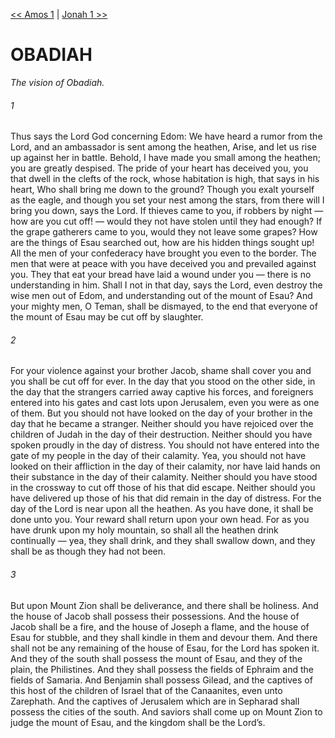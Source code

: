 [<< Amos 1](Amos%201)  |  [Jonah 1 >>](Jonah%201)

# OBADIAH

*The vision of Obadiah.*

###### 1
Thus says the Lord God concerning Edom: We have heard a rumor from the Lord, and an ambassador is sent among the heathen, Arise, and let us rise up against her in battle. Behold, I have made you small among the heathen; you are greatly despised. The pride of your heart has deceived you, you that dwell in the clefts of the rock, whose habitation is high, that says in his heart, Who shall bring me down to the ground? Though you exalt yourself as the eagle, and though you set your nest among the stars, from there will I bring you down, says the Lord. If thieves came to you, if robbers by night — how are you cut off! — would they not have stolen until they had enough? If the grape gatherers came to you, would they not leave some grapes? How are the things of Esau searched out, how are his hidden things sought up! All the men of your confederacy have brought you even to the border. The men that were at peace with you have deceived you and prevailed against you. They that eat your bread have laid a wound under you — there is no understanding in him. Shall I not in that day, says the Lord, even destroy the wise men out of Edom, and understanding out of the mount of Esau? And your mighty men, O Teman, shall be dismayed, to the end that everyone of the mount of Esau may be cut off by slaughter.

###### 2
For your violence against your brother Jacob, shame shall cover you and you shall be cut off for ever. In the day that you stood on the other side, in the day that the strangers carried away captive his forces, and foreigners entered into his gates and cast lots upon Jerusalem, even you were as one of them. But you should not have looked on the day of your brother in the day that he became a stranger. Neither should you have rejoiced over the children of Judah in the day of their destruction. Neither should you have spoken proudly in the day of distress. You should not have entered into the gate of my people in the day of their calamity. Yea, you should not have looked on their affliction in the day of their calamity, nor have laid hands on their substance in the day of their calamity. Neither should you have stood in the crossway to cut off those of his that did escape. Neither should you have delivered up those of his that did remain in the day of distress. For the day of the Lord is near upon all the heathen. As you have done, it shall be done unto you. Your reward shall return upon your own head. For as you have drunk upon my holy mountain, so shall all the heathen drink continually — yea, they shall drink, and they shall swallow down, and they shall be as though they had not been.

###### 3
But upon Mount Zion shall be deliverance, and there shall be holiness. And the house of Jacob shall possess their possessions. And the house of Jacob shall be a fire, and the house of Joseph a flame, and the house of Esau for stubble, and they shall kindle in them and devour them. And there shall not be any remaining of the house of Esau, for the Lord has spoken it. And they of the south shall possess the mount of Esau, and they of the plain, the Philistines. And they shall possess the fields of Ephraim and the fields of Samaria. And Benjamin shall possess Gilead, and the captives of this host of the children of Israel that of the Canaanites, even unto Zarephath. And the captives of Jerusalem which are in Sepharad shall possess the cities of the south. And saviors shall come up on Mount Zion to judge the mount of Esau, and the kingdom shall be the Lord’s.